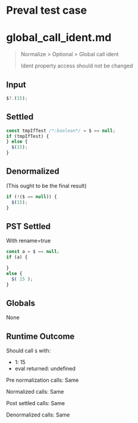 # Preval test case

# global_call_ident.md

> Normalize > Optional > Global call ident
>
> Ident property access should not be changed

## Input

`````js filename=intro
$?.(15);
`````


## Settled


`````js filename=intro
const tmpIfTest /*:boolean*/ = $ == null;
if (tmpIfTest) {
} else {
  $(15);
}
`````


## Denormalized
(This ought to be the final result)

`````js filename=intro
if (!($ == null)) {
  $(15);
}
`````


## PST Settled
With rename=true

`````js filename=intro
const a = $ == null;
if (a) {

}
else {
  $( 15 );
}
`````


## Globals


None


## Runtime Outcome


Should call `$` with:
 - 1: 15
 - eval returned: undefined

Pre normalization calls: Same

Normalized calls: Same

Post settled calls: Same

Denormalized calls: Same
